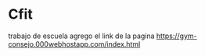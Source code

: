 # Cfit
trabajo de escuela
agrego el link de la pagina https://gym-consejo.000webhostapp.com/index.html
